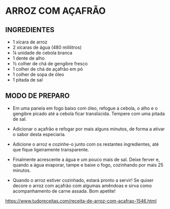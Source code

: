 # ARROZ COM AÇAFRÃO

## INGREDIENTES

- 1 xícara de arroz
- 2 xícaras de água (480 mililitros)
- ¼ unidade de cebola branca
- 1 dente de alho
- ½ colher de chá de gengibre fresco
- 1 colher de chá de açafrão em pó
- 1 colher de sopa de óleo
- 1 pitada de sal

## MODO DE PREPARO

- Em uma panela em fogo baixo com óleo, refogue a cebola, o alho e o gengibre
picado até a cebola ficar translúcida. Tempere com uma pitada de sal.

- Adicionar o açafrão e refogar por mais alguns minutos, de forma a ativar o
sabor desta especiaria.

- Adicione o arroz e cozinhe-o junto com os restantes ingredientes, até que
fique ligeiramente transparente.

- Finalmente acrescente a água e um pouco mais de sal. Deixe ferver e, quando a
água evaporar, tampe e baixe o fogo, cozinhando por mais 25 minutos.

- Quando o arroz estiver cozinhado, estará pronto a servir! Se quiser decore o
arroz com açafrão com algumas amêndoas e sirva como acompanhamento de carne
assada. Bom apetite!

https://www.tudoreceitas.com/receita-de-arroz-com-acafrao-1546.html
